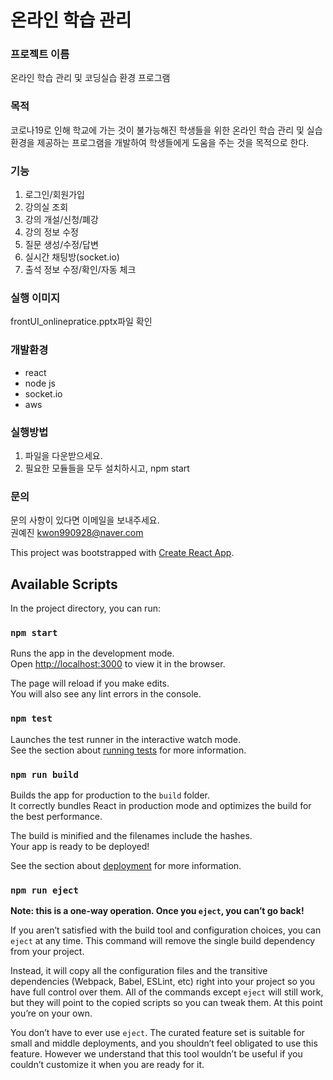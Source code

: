 # 온라인 학습 관리 

### 프로젝트 이름 
온라인 학습 관리 및 코딩실습 환경 프로그램

### 목적   
코로나19로 인해 학교에 가는 것이 불가능해진 학생들을 위한
온라인 학습 관리 및 실습 환경을 제공하는 프로그램을 개발하여 학생들에게 도움을 주는 것을 목적으로 한다.

### 기능 
1. 로그인/회원가입
2. 강의실 조회 
3. 강의 개설/신청/폐강
4. 강의 정보 수정
5. 질문 생성/수정/답변
6. 실시간 채팅방(socket.io)
7. 출석 정보 수정/확인/자동 체크
    

### 실행 이미지   
frontUI_onlinepratice.pptx파일 확인



### 개발환경  
- react
- node js
- socket.io
- aws

### 실행방법
1. 파일을 다운받으세요.
2. 필요한 모듈들을 모두 설치하시고, npm start 
    
### 문의  
문의 사항이 있다면 이메일을 보내주세요.  
권예진 kwon990928@naver.com  




This project was bootstrapped with [Create React App](https://github.com/facebook/create-react-app).

## Available Scripts

In the project directory, you can run:

### `npm start`

Runs the app in the development mode.<br>
Open [http://localhost:3000](http://localhost:3000) to view it in the browser.

The page will reload if you make edits.<br>
You will also see any lint errors in the console.

### `npm test`

Launches the test runner in the interactive watch mode.<br>
See the section about [running tests](https://facebook.github.io/create-react-app/docs/running-tests) for more information.

### `npm run build`

Builds the app for production to the `build` folder.<br>
It correctly bundles React in production mode and optimizes the build for the best performance.

The build is minified and the filenames include the hashes.<br>
Your app is ready to be deployed!

See the section about [deployment](https://facebook.github.io/create-react-app/docs/deployment) for more information.

### `npm run eject`

**Note: this is a one-way operation. Once you `eject`, you can’t go back!**

If you aren’t satisfied with the build tool and configuration choices, you can `eject` at any time. This command will remove the single build dependency from your project.

Instead, it will copy all the configuration files and the transitive dependencies (Webpack, Babel, ESLint, etc) right into your project so you have full control over them. All of the commands except `eject` will still work, but they will point to the copied scripts so you can tweak them. At this point you’re on your own.

You don’t have to ever use `eject`. The curated feature set is suitable for small and middle deployments, and you shouldn’t feel obligated to use this feature. However we understand that this tool wouldn’t be useful if you couldn’t customize it when you are ready for it.
